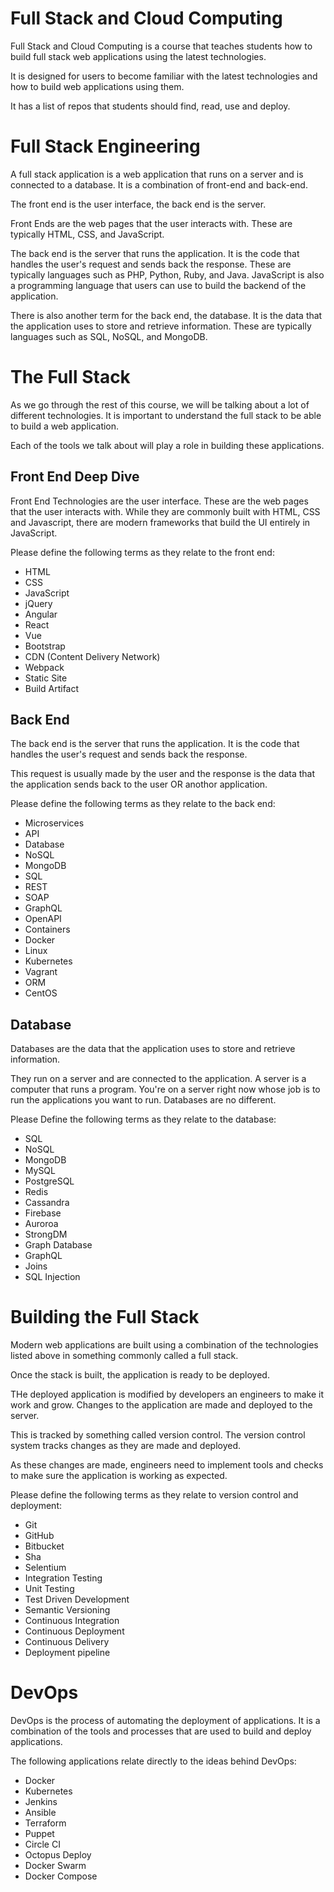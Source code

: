 # Full Stack and Cloud Computing

Full Stack and Cloud Computing is a course that teaches students how to build full stack web applications using the latest technologies.

It is designed for users to become familiar with the latest technologies and how to build web applications using them.

It has a list of repos that students should find, read, use and deploy.

# Full Stack Engineering

A full stack application is a web application that runs on a server and is connected to a database. It is a combination of front-end and back-end.

The front end is the user interface, the back end is the server. 

Front Ends are the web pages that the user interacts with. These are typically HTML, CSS, and JavaScript. 

The back end is the server that runs the application. It is the code that handles the user's request and sends back the response. These are typically languages such as PHP, Python, Ruby, and Java. JavaScript is also a programming language that users can use to build the backend of the application.

There is also another term for the back end, the database. It is the data that the application uses to store and retrieve information. These are typically languages such as SQL, NoSQL, and MongoDB.


# The Full Stack

As we go through the rest of this course, we will be talking about a lot of different technologies. It is important to understand the full stack to be able to build a web application.

Each of the tools we talk about will play a role in building these applications. 


## Front End Deep Dive

Front End Technologies are the user interface. These are the web pages that the user interacts with. While they are commonly built with HTML, CSS and Javascript, there are modern frameworks that build the UI entirely in JavaScript. 

Please define the following terms as they relate to the front end:
- HTML
- CSS
- JavaScript
- jQuery
- Angular
- React
- Vue
- Bootstrap
- CDN (Content Delivery Network)
- Webpack
- Static Site
- Build Artifact


## Back End

The back end is the server that runs the application. It is the code that handles the user's request and sends back the response.

This request is usually made by the user and the response is the data that the application sends back to the user OR anothor application. 

Please define the following terms as they relate to the back end:
- Microservices
- API
- Database
- NoSQL
- MongoDB
- SQL
- REST
- SOAP
- GraphQL
- OpenAPI
- Containers
- Docker
- Linux
- Kubernetes
- Vagrant
- ORM
- CentOS

## Database

Databases are the data that the application uses to store and retrieve information.

They run on a server and are connected to the application. A server is a computer that runs a program. You're on a server right now whose job is to run the applications you want to run. Databases are no different.

Please Define the following terms as they relate to the database:
- SQL
- NoSQL
- MongoDB
- MySQL
- PostgreSQL
- Redis
- Cassandra
- Firebase
- Auroroa
- StrongDM
- Graph Database
- GraphQL
- Joins
- SQL Injection

# Building the Full Stack

Modern web applications are built using a combination of the technologies listed above in something commonly called a full stack.

Once the stack is built, the application is ready to be deployed.

THe deployed application is modified by developers an engineers to make it work and grow. Changes to the application are made and deployed to the server.

This is tracked by something called version control. The version control system tracks changes as they are made and deployed.

As these changes are made, engineers need to implement tools and checks to make sure the application is working as expected.

Please define the following terms as they relate to version control and deployment:
- Git
- GitHub
- Bitbucket
- Sha
- Selentium
- Integration Testing
- Unit Testing
- Test Driven Development
- Semantic Versioning
- Continuous Integration
- Continuous Deployment
- Continuous Delivery
- Deployment pipeline


# DevOps

DevOps is the process of automating the deployment of applications. It is a combination of the tools and processes that are used to build and deploy applications. 

The following applications relate directly to the ideas behind DevOps:
- Docker
- Kubernetes
- Jenkins
- Ansible
- Terraform
- Puppet
- Circle CI
- Octopus Deploy
- Docker Swarm
- Docker Compose
